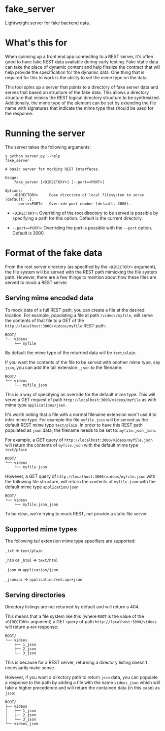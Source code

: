 # fake_server

Lightweight server for fake backend data.

# What's this for

When spinning up a front end app connecting to a REST server, it's often good to have fake REST data available during early testing. Fake static data can take the place of dynamic content and help finalize the contract that will help provide the specification for the dynamic data. One thing that is required for this to work is the ability to set the mime type on the data.

This tool spins up a server that points to a directory of fake server data and serves that based on structure of the fake data. This allows a directory structure that mimics the REST logical directory structure to be synthesized. Additionally, the mime type of the element can be set by extending the file name with signatures that indicate the mime type that should be used for the response.

# Running the server

The server takes the following arguments:

```
$ python server.py --help
fake_server

A basic server for mocking REST interfaces.

Usage:
    fake_server [<DIRECTORY>] [--port=<PORT>]

Options:
    <DIRECTORY>     Base directory of local filesystem to serve [default: .].
    --port=<PORT>   Override port number [default: 3000].
```

* `<DIRECTORY>`: Overriding of the root directory to be served is possible by specifying a path for this option. Default is the current directory.

* `--port=<PORT>`: Overriding the port is possible with the `--port` option. Default is 3000.

# Format of the fake data

From the root server directory (as specified by the `<DIRECTORY>` argument), the file system will be served with the REST path mimicking the file system path. However, there are a few things to mention about how these files are served to mock a REST server.

## Serving mime encoded data

To mock data of a full REST path, you can create a file at the desired location. For example, populating a file at path `/videos/myfile`, will serve the contents of that file to a GET of the `http://localhost:3000/videos/myfile` REST path:

```
ROOT/
└── videos
    └── myfile
```

By default the mime type of the returned data will be `text/plain`.

If you want the contents of the file to be served with another mime type, say `json`, you can add the tail extension `_json` to the filename:

```
ROOT/
└── videos
    └── myfile_json
```

This is a way of specifying an override for the default mime type. This will serve a GET request of path `http://localhost:3000/videos/myfile` as with mime type `applications/json`.

It's worth noting that a file with a normal filename extension won't use it to infer mime type. For example the file `myfile.json` will be served as the default REST mime type `text/plain`. In order to have this REST path populated as `json` data, the filename needs to be set to: `myfile.json_json`.

For example, a GET query of `http://localhost:3000/videos/myfile.json` will return the contents of `myfile.json` with the default mime type `text/plain`

```
ROOT/
└── videos
    └── myfile.json
```

However, a GET query of `http://localhost:3000/videos/myfile.json` with the following file structure, will return the contents of `myfile.json` with the default mime type `application/json`

```
ROOT/
└── videos
    └── myfile.json_json
```

To be clear, we're trying to mock REST, not provide a static file server.

## Supported mime types

The following tail extension mime type specifiers are supported:

`_txt` => `text/plain`

`_htm` or `_html`  => `text/html`

`_json` => `application/json`

`_jsonapi` => `application/vnd.api+json`

## Serving directories

Directory listings are not returned by default and will return a 404.

This means that a file system like this (where `ROOT` is the value of the `<DIRECTORY>` argument) a GET query of path `http://localhost:3000/videos` will return a `404` response:

```
ROOT/
└── videos
    ├── 1_json
    ├── 2_json
    └── 3_json
```

This is because for a REST server, returning a directory listing doesn't necessarily make sense.

However, if you want a directory path to return `json` data, you can populate a response to the path by adding a file with the name `videos_json` which will take a higher precedence and will return the contained data (in this case) as `json`:

```
ROOT/
├── videos
│   ├── 1_json
│   ├── 2_json
│   └── 3_json
└── videos_json
```
